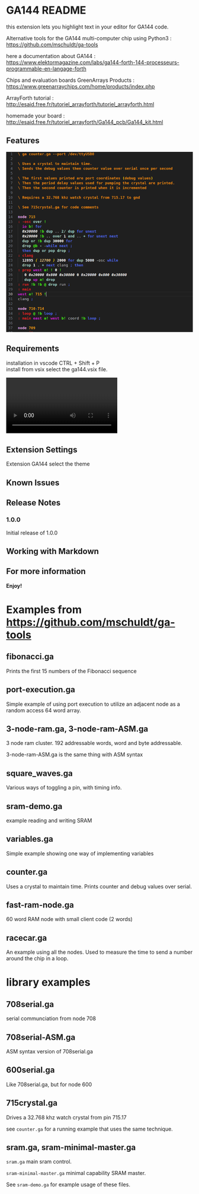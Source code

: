 # GA144 README
this extension lets you highlight text in your editor for GA144 code.

Alternative tools for the GA144 multi-computer chip using Python3 :
https://github.com/mschuldt/ga-tools

here a documentation about GA144 :
https://www.elektormagazine.com/labs/ga144-forth-144-processeurs-programmable-en-langage-forth

Chips and evaluation boards GreenArrays Products :
https://www.greenarraychips.com/home/products/index.php


ArrayForth tutorial :
http://esaid.free.fr/tutoriel_arrayforth/tutoriel_arrayforth.html

homemade your board :
http://esaid.free.fr/tutoriel_arrayforth/Ga144_pcb/Ga144_kit.html


## Features
![Screenshoot](https://github.com/esaid/ga144_vscode/raw/main/images/example.png)

## Requirements
installation in vscode CTRL + Shift + P  
install from vsix
select the ga144.vsix file.

![Screenshoot](https://github.com/esaid/ga144_vscode/raw/main/images/installation_ga144vsix.webm)

## Extension Settings

Extension GA144 select the theme 

## Known Issues



## Release Notes


### 1.0.0

Initial release of 1.0.0


## Working with Markdown



## For more information


**Enjoy!**




# Examples from https://github.com/mschuldt/ga-tools


## fibonacci.ga

Prints the first 15 numbers of the Fibonacci sequence

## port-execution.ga
Simple example of using port execution to
utilize an adjacent node as a random access 64 word array.

## 3-node-ram.ga, 3-node-ram-ASM.ga
3 node ram cluster.
192 addressable words, word and byte addressable.

3-node-ram-ASM.ga is the same thing with ASM syntax

## square_waves.ga
Various ways of toggling a pin, with timing info.

## sram-demo.ga
example reading and writing SRAM

## variables.ga
Simple example showing one way of implementing variables

## counter.ga
Uses a crystal to maintain time.
Prints counter and debug values over serial.

## fast-ram-node.ga
60 word RAM node with small client code (2 words)

## racecar.ga
An example using all the nodes. Used to measure the time to
send a number around the chip in a loop.

# library examples

## 708serial.ga
serial communciation from node 708

## 708serial-ASM.ga
ASM syntax version of 708serial.ga

## 600serial.ga
Like 708serial.ga, but for node 600

## 715crystal.ga
Drives a 32.768 khz watch crystal from pin 715.17

see `counter.ga` for a running example that uses the same
technique.

## sram.ga, sram-minimal-master.ga

`sram.ga` main sram control.

`sram-minimal-master.ga` minimal capability SRAM master.

See `sram-demo.ga` for example usage of these files.
